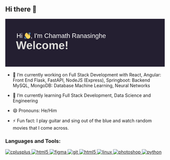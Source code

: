 ## Hi there 👋

[![MasterHead](https://github.com/chamath-ranasinghe/chamath-ranasinghe/blob/main/header.png)](https://github.com/chamath-ranasinghe/)

<!--
**chamath-ranasinghe/chamath-ranasinghe** is a ✨ _special_ ✨ repository because its `README.md` (this file) appears on your GitHub profile.

Here are some ideas to get you started:
-->

- 🔭 I’m currently working on Full Stack Development with
        React, Angular: Front End
        Flask, FastAPI, NodeJS (Express), Springboot: Backend
        MySQL, MongoDB: Database
        Machine Learning, Neural Networks
      
- 🌱 I’m currently learning Full Stack Development, Data Science and Engineering
- 😄 Pronouns: He/Him
- ⚡ Fun fact: I play guitar and sing out of the blue and watch random movies that I come across.

<h3 align="left">Languages and Tools:</h3>
<p align="left"> 
        <a href="https://www.w3schools.com/cpp/" target="_blank"> <img src="https://devicons.github.io/devicon/devicon.git/icons/cplusplus/cplusplus-original.svg" alt="cplusplus" width="40" height="40"/> </a> 
        <a href="https://www.w3schools.com/html/" target="_blank"> <img src="https://www.vectorlogo.zone/logos/w3_html5/" alt="html5" width="40" height="40"/> </a> 
        <a href="https://www.figma.com/" target="_blank"> <img src="https://www.vectorlogo.zone/logos/figma/figma-icon.svg" alt="figma" width="40" height="40"/> </a> 
        <a href="https://git-scm.com/" target="_blank"> <img src="https://www.vectorlogo.zone/logos/git-scm/git-scm-icon.svg" alt="git" width="40" height="40"/> </a> 
        <a href="https://www.w3.org/html/" target="_blank"> <img src="https://devicons.github.io/devicon/devicon.git/icons/html5/html5-original-wordmark.svg" alt="html5" width="40" height="40"/> </a> 
        <a href="https://www.linux.org/" target="_blank"> <img src="https://devicons.github.io/devicon/devicon.git/icons/linux/linux-original.svg" alt="linux" width="40" height="40"/> </a> 
        <a href="https://www.photoshop.com/en" target="_blank"> <img src="https://devicons.github.io/devicon/devicon.git/icons/photoshop/photoshop-plain.svg" alt="photoshop" width="40" height="40"/> </a> 
        <a href="https://www.python.org" target="_blank"> <img src="https://devicons.github.io/devicon/devicon.git/icons/python/python-original.svg" alt="python" width="40" height="40"/> </a> 
</p>



<!--
[![Chamath's GitHub stats](https://my-github-stats-jusfap5ac-chamath-ranasinghes-projects.vercel.app/api?username=chamath-ranasinghe)](https://github.com/chamath-ranasinghe/my-github-stats)
-->


